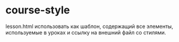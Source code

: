 # course-style

lesson.html использовать как шаблон, содержащий все элементы, используемые в уроках и ссылку на внешний файл со стилями.
